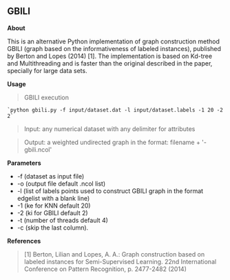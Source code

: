 ## GBILI

**About**

This is an alternative Python implementation of graph construction method GBILI (graph based on the informativeness of labeled instances), published by Berton and Lopes (2014) [1]. The implementation is based on Kd-tree and Multithreading and is faster than the original described in the paper, specially for large data sets.

**Usage**

> GBILI execution

    `python gbili.py -f input/dataset.dat -l input/dataset.labels -1 20 -2 2`

> Input: any numerical dataset with any delimiter for attributes

> Output: a weighted undirected graph in the format: filename + '-gbili.ncol'

**Parameters**

* -f (dataset as input file)
* -o (output file default .ncol list)
* -l (list of labels points used to construct GBILI graph in the format edgelist with a blank line)
* -1 (ke for KNN default 20)
* -2 (ki for GBILI default 2)
* -t (number of  threads default 4)
* -c (skip the last column).

**References**

> [1] Berton, Lilian and Lopes, A. A.: Graph construction based on labeled instances for Semi-Supervised Learning. 22nd International Conference on Pattern Recognition, p. 2477-2482 (2014)
